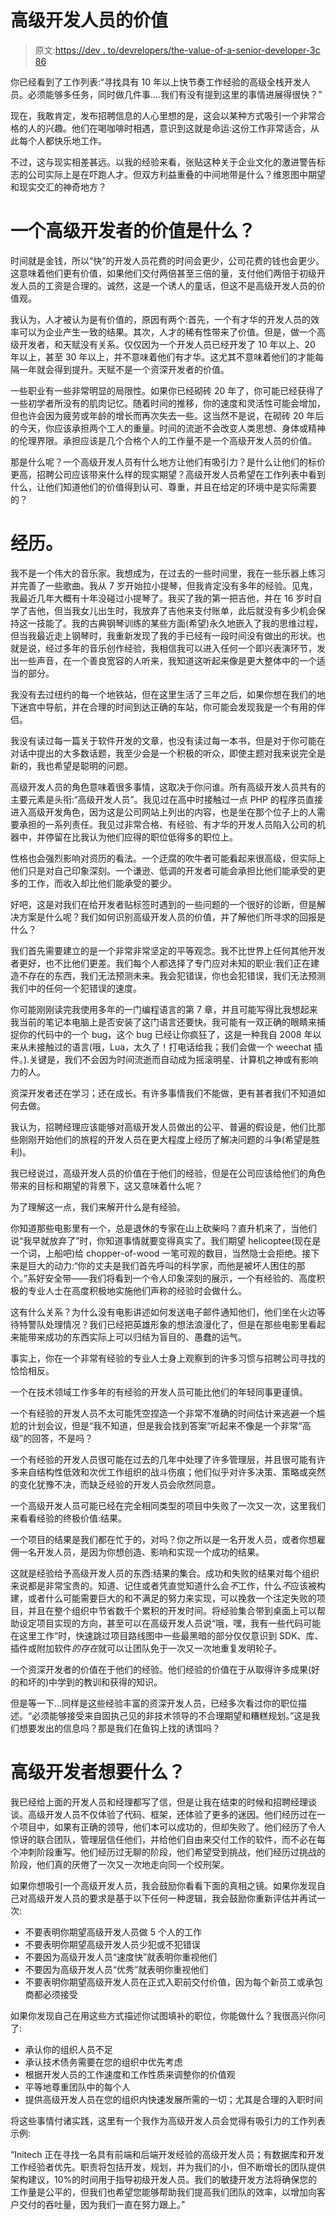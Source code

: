 # 高级开发人员的价值

> 原文:[https://dev . to/devrelopers/the-value-of-a-senior-developer-3c 86](https://dev.to/devrelopers/the-value-of-a-senior-developer-3c86)

你已经看到了工作列表:“寻找具有 10 年以上快节奏工作经验的高级全栈开发人员。必须能够多任务，同时做几件事....我们有没有提到这里的事情进展得很快？”

现在，我敢肯定，发布招聘信息的人心里想的是，这会以某种方式吸引一个非常合格的人的兴趣。他们在喝咖啡时相遇，意识到这就是命运:这份工作非常适合，从此每个人都快乐地工作。

不过，这与现实相差甚远。以我的经验来看，张贴这种关于企业文化的激进警告标志的公司实际上是在吓跑人才。但双方利益重叠的中间地带是什么？维恩图中期望和现实交汇的神奇地方？

# [](#what-is-the-value-of-a-senior-developer)一个高级开发者的价值是什么？

时间就是金钱，所以“快”的开发人员花费的时间会更少，公司花费的钱也会更少。这意味着他们更有价值，如果他们交付两倍甚至三倍的量，支付他们两倍于初级开发人员的工资是合理的。诚然，这是一个诱人的童话，但这不是高级开发人员的价值观。

我认为，人才被认为是有价值的，原因有两个:首先，一个有才华的开发人员的效率可以为企业产生一致的结果。其次，人才的稀有性带来了价值。但是，做一个高级开发者，和天赋没有关系。仅仅因为一个开发人员已经开发了 10 年以上、20 年以上，甚至 30 年以上，并不意味着他们有才华。这尤其不意味着他们的才能每隔一年就会得到提升。天赋不是一个资深开发者的价值。

一些职业有一些非常明显的局限性。如果你已经砌砖 20 年了，你可能已经获得了一些初学者所没有的肌肉记忆。随着时间的推移，你的速度和灵活性可能会增加，但也许会因为疲劳或年龄的增长而再次失去一些。这当然不是说，在砌砖 20 年后的今天，你应该承担两个工人的重量。时间的流逝不会改变人类思想、身体或精神的伦理界限。承担应该是几个合格个人的工作量不是一个高级开发人员的价值。

那是什么呢？一个高级开发人员有什么地方让他们有吸引力？是什么让他们的标价更高，招聘公司应该带来什么样的现实期望？高级开发人员希望在工作列表中看到什么，让他们知道他们的价值得到认可、尊重，并且在给定的环境中是实际需要的？

# [](#experience)经历。

我不是一个伟大的音乐家。我想成为，在过去的一些时间里，我在一些乐器上练习并完善了一些歌曲。我从 7 岁开始拉小提琴，但我肯定没有多年的经验。见鬼，我最近几年大概有十年没碰过小提琴了。我买了我的第一把吉他，并在 16 岁时自学了吉他，但当我女儿出生时，我放弃了吉他来支付账单，此后就没有多少机会保持这一技能了。我的古典钢琴训练的某些方面(希望)永久地嵌入了我的思维过程，但当我最近走上钢琴时，我重新发现了我的手已经有一段时间没有做出的形状。也就是说，经过多年的音乐创作经验，我相信我可以进入任何一个即兴表演环节，发出一些声音，在一个善良宽容的人听来，我知道这听起来像是更大整体中的一个适当的部分。

我没有去过纽约的每一个地铁站，但在这里生活了三年之后，如果你想在我们的地下迷宫中导航，并在合理的时间到达正确的车站，你可能会发现我是一个有用的伴侣。

我没有读过每一篇关于软件开发的文章，也没有读过每一本书，但是对于你可能在对话中提出的大多数话题，我至少会是一个积极的听众，即使主题对我来说完全是新的，我也希望是聪明的问题。

高级开发人员的角色意味着很多事情，这取决于你问谁。所有高级开发人员共有的主要元素是头衔:“高级开发人员”。我见过在高中时接触过一点 PHP 的程序员直接进入高级开发角色，因为这是公司网站上列出的内容，也是坐在那个位子上的人需要承担的一系列责任。我见过非常合格、有经验、有才华的开发人员陷入公司的机器中，并停留在比我认为他们应得的职位低得多的职位上。

性格也会强烈影响对资历的看法。一个迂腐的吹牛者可能看起来很高级，但实际上他们只是对自己印象深刻。一个谦逊、低调的开发者可能会承担比他们能承受的更多的工作，而收入却比他们能承受的要少。

好吧，这是对我们在给开发者贴标签时遇到的一些问题的一个很好的诊断，但是解决方案是什么呢？我们如何识别高级开发人员的价值，并了解他们所寻求的回报是什么？

我们首先需要建立的是一个非常非常坚定的平等观念。我不比世界上任何其他开发者更好，也不比他们更差。我们每个人都选择了专门应对未知的职业:我们正在建造不存在的东西，我们无法预测未来。我会犯错误，你也会犯错误，我们无法预测我们中的任何一个犯错误的速度。

你可能刚刚读完我使用多年的一门编程语言的第 7 章，并且可能写得比我想起来我当前的笔记本电脑上是否安装了这门语言还要快。我可能有一双正确的眼睛来捕捉你的代码中的一个 bug，这个 bug 已经让你疯狂了，这是一种我自 2008 年以来从未接触过的语言(哦，Lua，太久了！打电话给我；我们会做一个 weechat 插件。).关键是，我们不会因为时间流逝而自动成为摇滚明星、计算机之神或有影响力的人。

资深开发者还在学习；还在成长。有许多事情我们不能做，更有甚者我们不知道如何去做。

我认为，招聘经理应该能够对高级开发人员做出的公平、普遍的假设是，他们比那些刚刚开始他们的旅程的开发人员在更大程度上经历了解决问题的斗争(希望是胜利)。

我已经说过，高级开发人员的价值在于他们的经验，但是在公司应该给他们的角色带来的目标和期望的背景下，这又意味着什么呢？

为了理解这一点，我们来解开什么是有经验。

你知道那些电影里有一个，总是退休的专家在山上砍柴吗？直升机来了，当他们说“我早就放弃了”时，你知道事情就要变得真实了。我们期望 helicoptee(现在是一个词，上船吧)给 chopper-of-wood 一笔可观的数目，当然隐士会拒绝。接下来是巨大的动力:“你的丈夫是我们首先呼叫的科学家，而他是被坏人困住的那个。”系好安全带——我们将看到一个令人印象深刻的展示，一个有经验的、高度积极的专业人士在高度积极地实施他们声称的经验时会做什么。

这有什么关系？为什么没有电影讲述如何发送电子邮件通知他们，他们坐在火边等待特警队处理情况？我们已经把英雄形象的想法浪漫化了，但是在那些电影里看起来能带来成功的东西实际上可以归结为盲目的、愚蠢的运气。

事实上，你在一个非常有经验的专业人士身上观察到的许多习惯与招聘公司寻找的恰恰相反。

一个在技术领域工作多年的有经验的开发人员可能比他们的年轻同事更谨慎。

一个有经验的开发人员不太可能凭空捏造一个非常不准确的时间估计来逃避一个尴尬的计划会议，但是“我不知道，但是我会找到答案”听起来不像是一个非常“高级”的回答，不是吗？

一个有经验的开发人员很可能在过去的几年中处理了许多管理层，并且很可能有许多来自结构性低效和次优工作组织的战斗伤痕；他们似乎对许多决策、策略或突然的变化犹豫不决，而缺乏经验的开发人员会欣然同意。

一个高级开发人员可能已经在完全相同类型的项目中失败了一次又一次，这里我们来看看经验的终极价值:结果。

一个项目的结果是我们都在忙于的，对吗？你之所以是一名开发人员，或者你想雇佣一名开发人员，是因为你想创造、影响和实现一个成功的结果。

这就是经验给予高级开发人员的东西:结果的集合。成功和失败的结果对每个组织来说都是非常宝贵的。知道、记住或者凭直觉知道什么会*不*工作，什么*不*应该被构建，或者什么可能需要巨大的和不满足的努力来实现，可以挽救一个注定失败的项目，并且在整个组织中节省数千个累积的开发时间。将经验集合带到桌面上可以帮助设定项目实现的方向，甚至可以在高级开发人员说“哦，嘿，我有一些代码可能在这里工作”时，快速跳过项目路线图中一些最黑暗的部分仅仅意识到 SDK、库、插件或附加软件*的存在*就可以让团队免于一次又一次地重复发明轮子。

一个资深开发者的价值在于他们的经验。他们经验的价值在于从取得许多成果(好的和坏的)中学到的教训和获得的知识。

但是等一下...同样是这些经验丰富的资深开发人员，已经多次看过你的职位描述。“必须能够接受来自固执己见的非技术领导的不合理期望和糟糕规划。”这是我们想要发出的信息吗？那是我们在鱼钩上找的诱饵吗？

# [](#what-do-senior-developers-want)高级开发者想要什么？

我已经给上面的开发人员和经理都写了信，但是让我在结束的时候和招聘经理谈谈。高级开发人员不仅体验了代码、框架，还体验了更多的迷因。他们经历过在一个项目中，如果有正确的领导，他们本可以成功的，但却失败了。他们经历了令人惊讶的联合团队，管理层信任他们，并给他们自由来交付工作的软件，而不必在每个冲刺阶段重写。他们经历过无聊的阶段，他们希望受到挑战，他们经历过挑战的阶段，他们真的厌倦了一次又一次地走向同一个绞刑架。

如果你想吸引一个高级开发人员，我会鼓励你看看下面的真相之镜。如果你发现自己对高级开发人员的要求是基于以下任何一种逻辑，我会鼓励你重新评估并再试一次:

*   不要表明你期望高级开发人员做 5 个人的工作
*   不要表明你期望高级开发人员少犯或不犯错误
*   不要因为高级开发人员“速度快”就表明你重视他们
*   不要因为高级开发人员“优秀”就表明你重视他们
*   不要表明你期望高级开发人员在正式入职前交付价值，因为每个新员工或承包商都必须接受

如果你发现自己在用这些方式描述你试图填补的职位，你能做什么？我很高兴你问了:

*   承认你的组织人员不足
*   承认技术债务需要在您的组织中优先考虑
*   根据开发人员的工作速度和工作性质来调整你的价值观
*   平等地尊重团队中的每个人
*   提供高级开发人员在您的组织内快速发展所需的一切；尤其是合理的入职时间

将这些事情付诸实践，这里有一个我作为高级开发人员会觉得有吸引力的工作列表示例:

“Initech 正在寻找一名具有前端和后端开发经验的高级开发人员；有数据库和开发工作经验者优先。职责将包括开发，规划，并为我们的小，但不断增长的团队提供架构建议，10%的时间用于指导初级开发人员。我们的敏捷开发方法将确保您的工作量是公平的，但我们也希望您能够帮助我们提高我们团队的效率，以增加向客户交付的吞吐量，因为我们一直在努力跟上。”